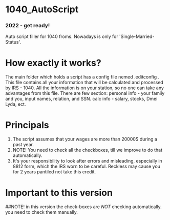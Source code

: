 # 1040_AutoScript

### 2022 - get ready!
Auto script filler for 1040 froms. Nowadays is only for 
'Single-Married-Status'.


#  How exactly it works?
The main folder which holds a script has a config file nemed .editconfig . 
This file contains all your information that will be calculated
and processed by IRS - 1040. All the information is on your station, so no
one can take any advantages from this file.
There are few section:
personal info - your family and you, input names, relation, and SSN.
calc info - salary, stocks, Dmei Lyda, ect.

#

#  Principals

1. The script assumes that your wages are more than 20000$ during a past year.
2. NOTE! You need to check all the checkboxes, till we improve to do that automatically.
3. It's your responsibility to look after errors and misleading, especially in 8812 form,
    which the IRS worn to be careful. Reckless may cause you for 2 years pantiled not
    take this credit.


# Important to this version

##NOTE! in this version the check-boxes are *NOT*   checking automatically.
you need to check them manually.
